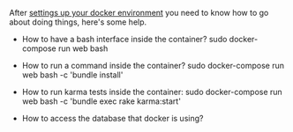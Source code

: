 After [settings up your docker environment](https://github.com/openfoodfoundation/openfoodnetwork/blob/master/DOCKER.md) you need to know how to go about doing things, here's some help.

- How to have a bash interface inside the container?
sudo docker-compose run web bash

- How to run a command inside the container?
sudo docker-compose run web bash -c 'bundle install'

- How to run karma tests inside the container:
sudo docker-compose run web bash -c 'bundle exec rake karma:start'

- How to access the database that docker is using?
